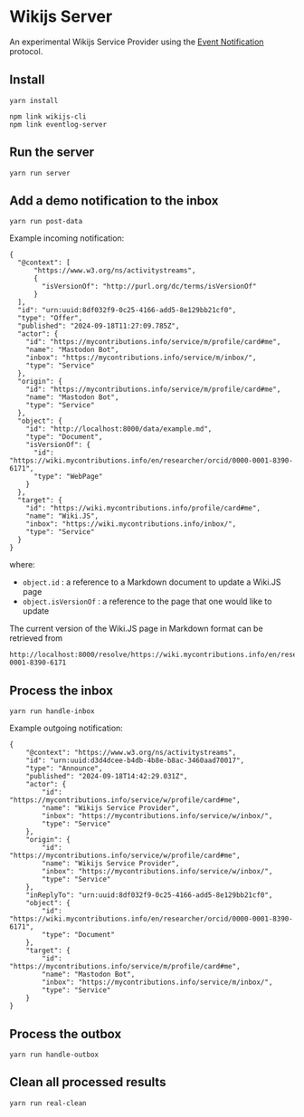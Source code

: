 # Wikijs Server

An experimental Wikijs Service Provider using the [Event Notification](https://www.eventnotifications.net) protocol.

## Install

```
yarn install
```

```
npm link wikijs-cli
npm link eventlog-server
```

## Run the server

```
yarn run server
```

## Add a demo notification to the inbox 

```
yarn run post-data
```

Example incoming notification:

```
{
  "@context": [
      "https://www.w3.org/ns/activitystreams",
      {
        "isVersionOf": "http://purl.org/dc/terms/isVersionOf"
      }
  ],
  "id": "urn:uuid:8df032f9-0c25-4166-add5-8e129bb21cf0",
  "type": "Offer",
  "published": "2024-09-18T11:27:09.785Z",
  "actor": {
    "id": "https://mycontributions.info/service/m/profile/card#me",
    "name": "Mastodon Bot",
    "inbox": "https://mycontributions.info/service/m/inbox/",
    "type": "Service"
  },
  "origin": {
    "id": "https://mycontributions.info/service/m/profile/card#me",
    "name": "Mastodon Bot",
    "type": "Service"
  },
  "object": {
    "id": "http://localhost:8000/data/example.md",
    "type": "Document",
    "isVersionOf": {
      "id": "https://wiki.mycontributions.info/en/researcher/orcid/0000-0001-8390-6171",
      "type": "WebPage"
    }
  },
  "target": {
    "id": "https://wiki.mycontributions.info/profile/card#me",
    "name": "Wiki.JS",
    "inbox": "https://wiki.mycontributions.info/inbox/",
    "type": "Service"
  }
}
```

where:

  - `object.id` : a reference to a Markdown document to update a Wiki.JS page
  - `object.isVersionOf` : a reference to the page that one would like to update
  
The current version of the Wiki.JS page in Markdown format can be retrieved from

```
http://localhost:8000/resolve/https://wiki.mycontributions.info/en/researcher/orcid/0000-0001-8390-6171
```

## Process the inbox

```
yarn run handle-inbox
```

Example outgoing notification:

```
{
    "@context": "https://www.w3.org/ns/activitystreams",
    "id": "urn:uuid:d3d4dcee-b4db-4b8e-b8ac-3460aad70017",
    "type": "Announce",
    "published": "2024-09-18T14:42:29.031Z",
    "actor": {
        "id": "https://mycontributions.info/service/w/profile/card#me",
        "name": "Wikijs Service Provider",
        "inbox": "https://mycontributions.info/service/w/inbox/",
        "type": "Service"
    },
    "origin": {
        "id": "https://mycontributions.info/service/w/profile/card#me",
        "name": "Wikijs Service Provider",
        "inbox": "https://mycontributions.info/service/w/inbox/",
        "type": "Service"
    },
    "inReplyTo": "urn:uuid:8df032f9-0c25-4166-add5-8e129bb21cf0",
    "object": {
        "id": "https://wiki.mycontributions.info/en/researcher/orcid/0000-0001-8390-6171",
        "type": "Document"
    },
    "target": {
        "id": "https://mycontributions.info/service/m/profile/card#me",
        "name": "Mastodon Bot",
        "inbox": "https://mycontributions.info/service/m/inbox/",
        "type": "Service"
    }
}
```

## Process the outbox

```
yarn run handle-outbox
```

## Clean all processed results

```
yarn run real-clean
```

